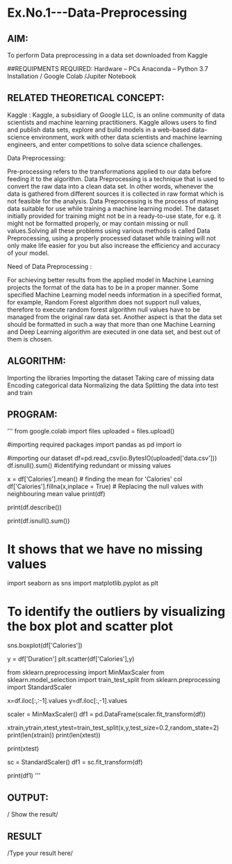 # Ex.No.1---Data-Preprocessing
## AIM:

To perform Data preprocessing in a data set downloaded from Kaggle

##REQUIPMENTS REQUIRED:
Hardware – PCs
Anaconda – Python 3.7 Installation / Google Colab /Jupiter Notebook

## RELATED THEORETICAL CONCEPT:

Kaggle :
Kaggle, a subsidiary of Google LLC, is an online community of data scientists and machine learning practitioners. Kaggle allows users to find and publish data sets, explore and build models in a web-based data-science environment, work with other data scientists and machine learning engineers, and enter competitions to solve data science challenges.

Data Preprocessing:

Pre-processing refers to the transformations applied to our data before feeding it to the algorithm. Data Preprocessing is a technique that is used to convert the raw data into a clean data set. In other words, whenever the data is gathered from different sources it is collected in raw format which is not feasible for the analysis.
Data Preprocessing is the process of making data suitable for use while training a machine learning model. The dataset initially provided for training might not be in a ready-to-use state, for e.g. it might not be formatted properly, or may contain missing or null values.Solving all these problems using various methods is called Data Preprocessing, using a properly processed dataset while training will not only make life easier for you but also increase the efficiency and accuracy of your model.

Need of Data Preprocessing :

For achieving better results from the applied model in Machine Learning projects the format of the data has to be in a proper manner. Some specified Machine Learning model needs information in a specified format, for example, Random Forest algorithm does not support null values, therefore to execute random forest algorithm null values have to be managed from the original raw data set.
Another aspect is that the data set should be formatted in such a way that more than one Machine Learning and Deep Learning algorithm are executed in one data set, and best out of them is chosen.


## ALGORITHM:
Importing the libraries
Importing the dataset
Taking care of missing data
Encoding categorical data
Normalizing the data
Splitting the data into test and train

## PROGRAM:
'''
from google.colab import files
uploaded = files.upload()

#importing required packages
import pandas as pd
import io

#importing our dataset
df=pd.read_csv(io.BytesIO(uploaded['data.csv']))
df.isnull().sum() #identifying redundant or missing values

x = df['Calories'].mean() # finding the mean for 'Calories' col
df['Calories'].fillna(x,inplace = True) # Replacing the null values with neighbouring mean value
print(df)

print(df.describe())

print(df.isnull().sum())
# It shows that we have no missing values

import seaborn as sns
import matplotlib.pyplot as plt

# To identify the outliers by visualizing the box plot and scatter plot
sns.boxplot(df['Calories'])

y = df['Duration']
plt.scatter(df['Calories'],y)

from sklearn.preprocessing import MinMaxScaler
from sklearn.model_selection import train_test_split
from sklearn.preprocessing import StandardScaler

x=df.iloc[:,:-1].values
y=df.iloc[:,-1].values

scaler = MinMaxScaler()
df1 = pd.DataFrame(scaler.fit_transform(df))

xtrain,ytrain,xtest,ytest=train_test_split(x,y,test_size=0.2,random_state=2)
print(len(xtrain))
print(len(xtest))

print(xtest)

sc = StandardScaler()
df1 = sc.fit_transform(df)

print(df1)
'''


## OUTPUT:
/ Show the result/

## RESULT
/Type your result here/
